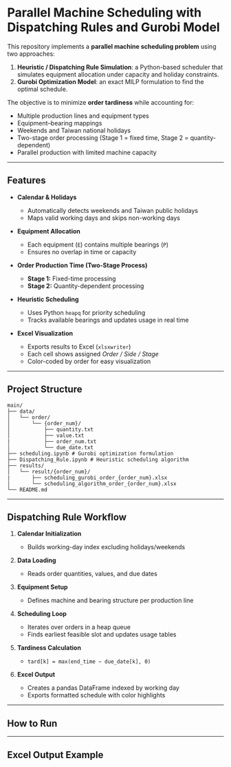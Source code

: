 # Parallel Machine Scheduling with Dispatching Rules and Gurobi Model

This repository implements a **parallel machine scheduling problem** using two approaches:

1. **Heuristic / Dispatching Rule Simulation**: a Python-based scheduler that simulates equipment allocation under capacity and holiday constraints.  
2. **Gurobi Optimization Model**: an exact MILP formulation to find the optimal schedule.

The objective is to minimize **order tardiness** while accounting for:
- Multiple production lines and equipment types  
- Equipment–bearing mappings  
- Weekends and Taiwan national holidays  
- Two-stage order processing (Stage 1 = fixed time, Stage 2 = quantity-dependent)  
- Parallel production with limited machine capacity  

---

## Features

- **Calendar & Holidays**
  - Automatically detects weekends and Taiwan public holidays  
  - Maps valid working days and skips non-working days  

- **Equipment Allocation**
  - Each equipment (`E`) contains multiple bearings (`P`)  
  - Ensures no overlap in time or capacity  

- **Order Production Time (Two-Stage Process)**
  - **Stage 1:** Fixed-time processing  
  - **Stage 2:** Quantity-dependent processing  

- **Heuristic Scheduling**
  - Uses Python `heapq` for priority scheduling  
  - Tracks available bearings and updates usage in real time  

- **Excel Visualization**
  - Exports results to Excel (`xlsxwriter`)  
  - Each cell shows assigned *Order / Side / Stage*  
  - Color-coded by order for easy visualization  

---

## Project Structure
```
main/
├── data/
│   └── order/
│       └── {order_num}/
│           ├── quantity.txt
│           ├── value.txt
|           ├── order_num.txt
│           └── due_date.txt
├── scheduling.ipynb # Gurobi optimization formulation
├── Dispatching_Rule.ipynb # Heuristic scheduling algorithm
├── results/
│   └── result/{order_num}/
|       ├── scheduling_gurobi_order_{order_num}.xlsx
│       └── scheduling_algorithm_order_{order_num}.xlsx
└── README.md
```


---


## Dispatching Rule Workflow

1. **Calendar Initialization**
   - Builds working-day index excluding holidays/weekends  

2. **Data Loading**
   - Reads order quantities, values, and due dates  

3. **Equipment Setup**
   - Defines machine and bearing structure per production line  

4. **Scheduling Loop**
   - Iterates over orders in a heap queue  
   - Finds earliest feasible slot and updates usage tables  

5. **Tardiness Calculation**
   - `tard[k] = max(end_time − due_date[k], 0)`  

6. **Excel Output**
   - Creates a pandas DataFrame indexed by working day  
   - Exports formatted schedule with color highlights  

---

## How to Run 

---

## Excel Output Example